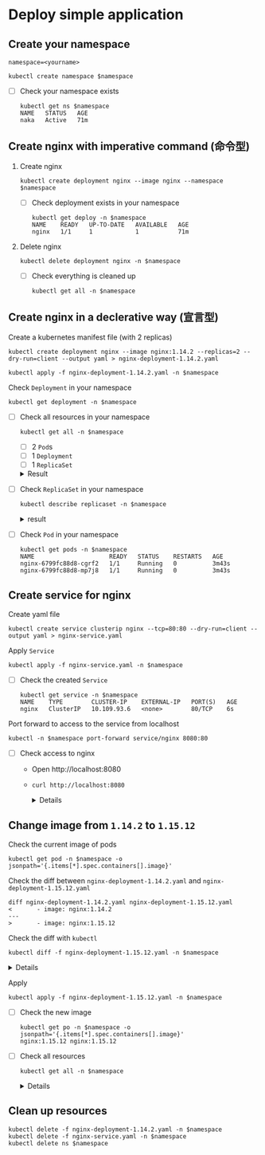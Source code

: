 # Deploy simple application


## Create your namespace

```
namespace=<yourname>
```

```
kubectl create namespace $namespace
```

- [ ] Check your namespace exists

    ```
    kubectl get ns $namespace
    NAME   STATUS   AGE
    naka   Active   71m
    ```

## Create nginx with imperative command (命令型)

1. Create nginx

    ```
    kubectl create deployment nginx --image nginx --namespace $namespace
    ```

    - [ ] Check deployment exists in your namespace

        ```
        kubectl get deploy -n $namespace
        NAME    READY   UP-TO-DATE   AVAILABLE   AGE
        nginx   1/1     1            1           71m
        ```

1. Delete nginx

    ```
    kubectl delete deployment nginx -n $namespace
    ```

    - [ ] Check everything is cleaned up

        ```
        kubectl get all -n $namespace
        ```

## Create nginx in a declerative way (宣言型)

Create a kubernetes manifest file (with 2 replicas)

```
kubectl create deployment nginx --image nginx:1.14.2 --replicas=2 --dry-run=client --output yaml > nginx-deployment-1.14.2.yaml
```

```
kubectl apply -f nginx-deployment-1.14.2.yaml -n $namespace
```

Check `Deployment` in your namespace

```
kubectl get deployment -n $namespace
```

- [ ] Check all resources in your namespace

    ```
    kubectl get all -n $namespace
    ```

    - [ ] 2 `Pod`s
    - [ ] 1 `Deployment`
    - [ ] 1 `ReplicaSet`

    <details><summary>Result</summary>

        kubectl get all -n $namespace
        NAME                         READY   STATUS    RESTARTS   AGE
        pod/nginx-6799fc88d8-cgrf2   1/1     Running   0          11s
        pod/nginx-6799fc88d8-mp7j8   1/1     Running   0          11s

        NAME                    READY   UP-TO-DATE   AVAILABLE   AGE
        deployment.apps/nginx   2/2     2            2           11s

        NAME                               DESIRED   CURRENT   READY   AGE
        replicaset.apps/nginx-6799fc88d8   2         2         2       11s

    </details>

- [ ] Check `ReplicaSet` in your namespace

    ```
    kubectl describe replicaset -n $namespace
    ```

    <details><summary>result</summary>

        Name:           nginx-6799fc88d8
        Namespace:      naka
        Selector:       app=nginx,pod-template-hash=6799fc88d8
        Labels:         app=nginx
                        pod-template-hash=6799fc88d8
        Annotations:    deployment.kubernetes.io/desired-replicas: 2
                        deployment.kubernetes.io/max-replicas: 3
                        deployment.kubernetes.io/revision: 1
        Controlled By:  Deployment/nginx
        Replicas:       2 current / 2 desired
        Pods Status:    2 Running / 0 Waiting / 0 Succeeded / 0 Failed
        Pod Template:
        Labels:  app=nginx
                pod-template-hash=6799fc88d8
        Containers:
        nginx:
            Image:        nginx:1.14.2
            Port:         <none>
            Host Port:    <none>
            Environment:  <none>
            Mounts:       <none>
        Volumes:        <none>
        Events:
        Type    Reason            Age   From                   Message
        ----    ------            ----  ----                   -------
        Normal  SuccessfulCreate  4m    replicaset-controller  Created pod: nginx-6799fc88d8-cgrf2
        Normal  SuccessfulCreate  4m    replicaset-controller  Created pod: nginx-6799fc88d8-mp7j8

    </details>

- [ ] Check `Pod` in your namespace

    ```
    kubectl get pods -n $namespace
    NAME                     READY   STATUS    RESTARTS   AGE
    nginx-6799fc88d8-cgrf2   1/1     Running   0          3m43s
    nginx-6799fc88d8-mp7j8   1/1     Running   0          3m43s
    ```


## Create service for nginx

Create yaml file

```
kubectl create service clusterip nginx --tcp=80:80 --dry-run=client --output yaml > nginx-service.yaml
```

Apply `Service`

```
kubectl apply -f nginx-service.yaml -n $namespace
```

- [ ] Check the created `Service`

    ```
    kubectl get service -n $namespace
    NAME    TYPE        CLUSTER-IP    EXTERNAL-IP   PORT(S)   AGE
    nginx   ClusterIP   10.109.93.6   <none>        80/TCP    6s
    ```

Port forward to access to the service from localhost

```
kubectl -n $namespace port-forward service/nginx 8080:80
```

- [ ] Check access to nginx

    - Open http://localhost:8080
    - `curl http://localhost:8080`

        <details>

        ```html
        <!DOCTYPE html>
        <html>
        <head>
        <title>Welcome to nginx!</title>
        <style>
            body {
                width: 35em;
                margin: 0 auto;
                font-family: Tahoma, Verdana, Arial, sans-serif;
            }
        </style>
        </head>
        <body>
        <h1>Welcome to nginx!</h1>
        <p>If you see this page, the nginx web server is successfully installed and
        working. Further configuration is required.</p>

        <p>For online documentation and support please refer to
        <a href="http://nginx.org/">nginx.org</a>.<br/>
        Commercial support is available at
        <a href="http://nginx.com/">nginx.com</a>.</p>

        <p><em>Thank you for using nginx.</em></p>
        </body>
        </html>
        ```

        </details>


## Change image from `1.14.2` to `1.15.12`

Check the current image of pods

```
kubectl get pod -n $namespace -o jsonpath='{.items[*].spec.containers[].image}'
```

Check the diff between `nginx-deployment-1.14.2.yaml` and `nginx-deployment-1.15.12.yaml`

```
diff nginx-deployment-1.14.2.yaml nginx-deployment-1.15.12.yaml
<       - image: nginx:1.14.2
---
>       - image: nginx:1.15.12
```

Check the diff with `kubectl`

```
kubectl diff -f nginx-deployment-1.15.12.yaml -n $namespace
```

<details>

```diff
diff -u -N /var/folders/nb/qvtm13kn74l5s366lg1mzfjc0000gn/T/LIVE-624793422/apps.v1.Deployment.naka.nginx /var/folders/nb/qvtm13kn74l5s366lg1mzfjc0000gn/T/MERGED-277639253/apps.v1.Deployment.naka.nginx
--- /var/folders/nb/qvtm13kn74l5s366lg1mzfjc0000gn/T/LIVE-624793422/apps.v1.Deployment.naka.nginx       2021-03-02 07:43:31.000000000 +0900
+++ /var/folders/nb/qvtm13kn74l5s366lg1mzfjc0000gn/T/MERGED-277639253/apps.v1.Deployment.naka.nginx     2021-03-02 07:43:31.000000000 +0900
@@ -6,7 +6,7 @@
     kubectl.kubernetes.io/last-applied-configuration: |
       {"apiVersion":"apps/v1","kind":"Deployment","metadata":{"annotations":{},"creationTimestamp":null,"labels":{"app":"nginx"},"name":"nginx","namespace":"naka"},"spec":{"replicas":2,"selector":{"matchLabels":{"app":"nginx"}},"strategy":{},"template":{"metadata":{"creationTimestamp":null,"labels":{"app":"nginx"}},"spec":{"containers":[{"image":"nginx:1.14.2","name":"nginx","resources":{}}]}}},"status":{}}
   creationTimestamp: "2021-03-01T22:43:19Z"
-  generation: 1
+  generation: 2
   labels:
     app: nginx
   managedFields:
@@ -15,6 +15,39 @@
     fieldsV1:
       f:metadata:
         f:annotations:
+          f:deployment.kubernetes.io/revision: {}
+      f:status:
+        f:availableReplicas: {}
+        f:conditions:
+          .: {}
+          k:{"type":"Available"}:
+            .: {}
+            f:lastTransitionTime: {}
+            f:lastUpdateTime: {}
+            f:message: {}
+            f:reason: {}
+            f:status: {}
+            f:type: {}
+          k:{"type":"Progressing"}:
+            .: {}
+            f:lastTransitionTime: {}
+            f:lastUpdateTime: {}
+            f:message: {}
+            f:reason: {}
+            f:status: {}
+            f:type: {}
+        f:observedGeneration: {}
+        f:readyReplicas: {}
+        f:replicas: {}
+        f:updatedReplicas: {}
+    manager: kube-controller-manager
+    operation: Update
+    time: "2021-03-01T22:43:22Z"
+  - apiVersion: apps/v1
+    fieldsType: FieldsV1
+    fieldsV1:
+      f:metadata:
+        f:annotations:
           .: {}
           f:kubectl.kubernetes.io/last-applied-configuration: {}
         f:labels:
@@ -56,40 +89,7 @@
             f:terminationGracePeriodSeconds: {}
     manager: kubectl-client-side-apply
     operation: Update
-    time: "2021-03-01T22:43:19Z"
-  - apiVersion: apps/v1
-    fieldsType: FieldsV1
-    fieldsV1:
-      f:metadata:
-        f:annotations:
-          f:deployment.kubernetes.io/revision: {}
-      f:status:
-        f:availableReplicas: {}
-        f:conditions:
-          .: {}
-          k:{"type":"Available"}:
-            .: {}
-            f:lastTransitionTime: {}
-            f:lastUpdateTime: {}
-            f:message: {}
-            f:reason: {}
-            f:status: {}
-            f:type: {}
-          k:{"type":"Progressing"}:
-            .: {}
-            f:lastTransitionTime: {}
-            f:lastUpdateTime: {}
-            f:message: {}
-            f:reason: {}
-            f:status: {}
-            f:type: {}
-        f:observedGeneration: {}
-        f:readyReplicas: {}
-        f:replicas: {}
-        f:updatedReplicas: {}
-    manager: kube-controller-manager
-    operation: Update
-    time: "2021-03-01T22:43:22Z"
+    time: "2021-03-01T22:43:31Z"
   name: nginx
   namespace: naka
   resourceVersion: "7878112"
@@ -114,7 +114,7 @@
         app: nginx
     spec:
       containers:
-      - image: nginx:1.14.2
+      - image: nginx:1.15.12
         imagePullPolicy: IfNotPresent
         name: nginx
         resources: {}
```

</details>

Apply

```
kubectl apply -f nginx-deployment-1.15.12.yaml -n $namespace
```

- [ ] Check the new image

    ```
    kubectl get po -n $namespace -o jsonpath='{.items[*].spec.containers[].image}'
    nginx:1.15.12 nginx:1.15.12
    ```

- [ ] Check all resources

    ```
    kubectl get all -n $namespace
    ```

    <details>

    ```
    NAME                        READY   STATUS    RESTARTS   AGE
    pod/nginx-fcb5599cb-c82k9   1/1     Running   0          13s
    pod/nginx-fcb5599cb-l7hfg   1/1     Running   0          8s

    NAME            TYPE        CLUSTER-IP       EXTERNAL-IP   PORT(S)   AGE
    service/nginx   ClusterIP   10.110.182.156   <none>        80/TCP    29s

    NAME                    READY   UP-TO-DATE   AVAILABLE   AGE
    deployment.apps/nginx   2/2     2            2           36s

    NAME                               DESIRED   CURRENT   READY   AGE
    replicaset.apps/nginx-6799fc88d8   0         0         0       36s
    replicaset.apps/nginx-75d64795db   0         0         0       20s
    replicaset.apps/nginx-fcb5599cb    2         2         2       13s
    ```

    </details>

## Clean up resources

```
kubectl delete -f nginx-deployment-1.14.2.yaml -n $namespace
kubectl delete -f nginx-service.yaml -n $namespace
kubectl delete ns $namespace
```
